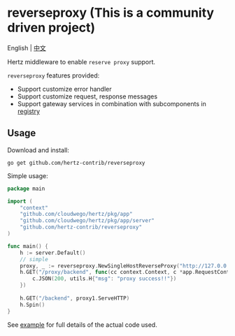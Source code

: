 # reverseproxy (This is a community driven project)
English | [中文](README_CN.md)

Hertz middleware to enable `reserve proxy` support.

`reverseproxy` features provided:
- Support customize error handler
- Support customize request, response messages
- Support gateway services in combination with subcomponents in [registry](https://github.com/hertz-contrib/registry)

## Usage

Download and install:

```shell
go get github.com/hertz-contrib/reverseproxy
```

Simple usage:
```go
package main

import (
	"context"
	"github.com/cloudwego/hertz/pkg/app"
	"github.com/cloudwego/hertz/pkg/app/server"
	"github.com/hertz-contrib/reverseproxy"
)

func main() {
	h := server.Default()
	// simple
	proxy, _ := reverseproxy.NewSingleHostReverseProxy("http://127.0.0.1:8000/proxy")
	h.GET("/proxy/backend", func(cc context.Context, c *app.RequestContext) {
		c.JSON(200, utils.H{"msg": "proxy success!!"})
	})
	
	h.GET("/backend", proxy1.ServeHTTP)
	h.Spin()
}
```
See [example](https://github.com/cloudwego/hertz-examples/tree/main/reverseproxy) for full details of the actual 
code used.
